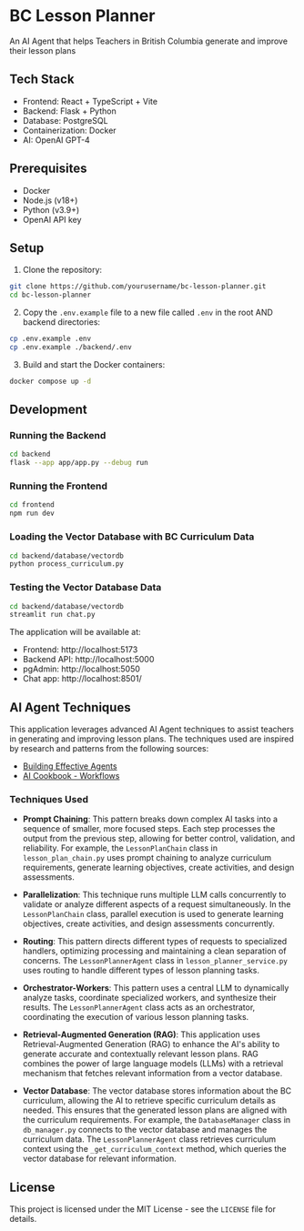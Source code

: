 # BC Lesson Planner

An AI Agent that helps Teachers in British Columbia generate and improve their lesson plans

## Tech Stack

- Frontend: React + TypeScript + Vite
- Backend: Flask + Python
- Database: PostgreSQL
- Containerization: Docker
- AI: OpenAI GPT-4

## Prerequisites

- Docker
- Node.js (v18+)
- Python (v3.9+)
- OpenAI API key

## Setup

1. Clone the repository:
```sh
git clone https://github.com/yourusername/bc-lesson-planner.git
cd bc-lesson-planner
```

2. Copy the `.env.example` file to a new file called `.env` in the root AND backend directories:
```sh
cp .env.example .env
cp .env.example ./backend/.env
```

3. Build and start the Docker containers:
```sh
docker compose up -d
```

## Development

### Running the Backend

```sh
cd backend
flask --app app/app.py --debug run
```

### Running the Frontend

```sh
cd frontend
npm run dev
```

### Loading the Vector Database with BC Curriculum Data

```sh
cd backend/database/vectordb
python process_curriculum.py
```

### Testing the Vector Database Data

```sh
cd backend/database/vectordb
streamlit run chat.py
```

The application will be available at:
- Frontend: http://localhost:5173
- Backend API: http://localhost:5000
- pgAdmin: http://localhost:5050
- Chat app: http://localhost:8501/

## AI Agent Techniques

This application leverages advanced AI Agent techniques to assist teachers in generating and improving lesson plans. The techniques used are inspired by research and patterns from the following sources:

- [Building Effective Agents](https://www.anthropic.com/research/building-effective-agents)
- [AI Cookbook - Workflows](https://github.com/daveebbelaar/ai-cookbook/tree/main/patterns/workflows)

### Techniques Used

- **Prompt Chaining**: This pattern breaks down complex AI tasks into a sequence of smaller, more focused steps. Each step processes the output from the previous step, allowing for better control, validation, and reliability. For example, the `LessonPlanChain` class in `lesson_plan_chain.py` uses prompt chaining to analyze curriculum requirements, generate learning objectives, create activities, and design assessments.

- **Parallelization**: This technique runs multiple LLM calls concurrently to validate or analyze different aspects of a request simultaneously. In the `LessonPlanChain` class, parallel execution is used to generate learning objectives, create activities, and design assessments concurrently.

- **Routing**: This pattern directs different types of requests to specialized handlers, optimizing processing and maintaining a clean separation of concerns. The `LessonPlannerAgent` class in `lesson_planner_service.py` uses routing to handle different types of lesson planning tasks.

- **Orchestrator-Workers**: This pattern uses a central LLM to dynamically analyze tasks, coordinate specialized workers, and synthesize their results. The `LessonPlannerAgent` class acts as an orchestrator, coordinating the execution of various lesson planning tasks.

- **Retrieval-Augmented Generation (RAG)**: This application uses Retrieval-Augmented Generation (RAG) to enhance the AI's ability to generate accurate and contextually relevant lesson plans. RAG combines the power of large language models (LLMs) with a retrieval mechanism that fetches relevant information from a vector database.

- **Vector Database**: The vector database stores information about the BC curriculum, allowing the AI to retrieve specific curriculum details as needed. This ensures that the generated lesson plans are aligned with the curriculum requirements. 
For example, the `DatabaseManager` class in `db_manager.py` connects to the vector database and manages the curriculum data. The `LessonPlannerAgent` class retrieves curriculum context using the `_get_curriculum_context` method, which queries the vector database for relevant information.


## License

This project is licensed under the MIT License - see the `LICENSE` file for details.
